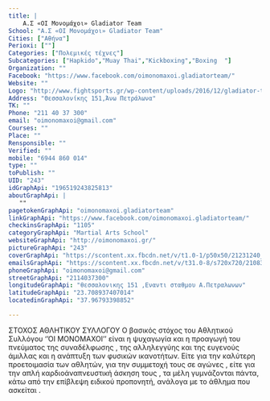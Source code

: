 ```yaml
---
title: |
    Α.Σ «ΟΙ Μονομάχοι» Gladiator Team
School: "Α.Σ «ΟΙ Μονομάχοι» Gladiator Team"
Cities: ["Αθήνα"]
Perioxi: [""]
Categories: ["Πολεμικές τέχνες"]
Subcategories: ["Hapkido","Muay Thai","Kickboxing","Boxing  "]
Organization: ""
Facebook: "https://www.facebook.com/oimonomaxoi.gladiatorteam/"
Website: ""
Logo: "http://www.fightsports.gr/wp-content/uploads/2016/12/gladiator-team-monomaxoi-logo.jpg"
Address: "Θεσσαλονίκης 151,Άνω Πετράλωνα"
TK: ""
Phone: "211 40 37 300"
email: "oimonomaxoi@gmail.com"
Courses: ""
Place: ""
Rensponsible: ""
Verified: ""
mobile: "6944 860 014"
type: ""
toPublish: ""
UID: "243"
idGraphApi: "196519243825813"
aboutGraphApi: | 
   ""
pagetokenGraphApi: "oimonomaxoi.gladiatorteam"
linkGraphApi: "https://www.facebook.com/oimonomaxoi.gladiatorteam/"
checkinsGraphApi: "1105"
categoryGraphApi: "Martial Arts School"
websiteGraphApi: "http://oimonomaxoi.gr/"
pictureGraphApi: "243"
coverGraphApi: "https://scontent.xx.fbcdn.net/v/t1.0-1/p50x50/21231240_1151501021660959_4465954869653953848_n.jpg?oh=251966b8162f30ba71c7a68a6ff04cc1&amp;oe=5B4BAF02"
emailsGraphApi: "https://scontent.xx.fbcdn.net/v/t31.0-8/s720x720/21083777_1151503601660701_8392837422359142624_o.jpg?oh=db9ab1e0487772348fa2d45e58498c81&amp;oe=5B47FDED"
phoneGraphApi: "oimonomaxoi@gmail.com"
streetGraphApi: "2114037300"
longitudeGraphApi: "θεσσαλονικης 151 ,Εναντι σταθμου Α.Πετραλωνων"
latitudeGraphApi: "23.708937407014"
locatedinGraphApi: "37.96793398852"

---
```


ΣΤΟΧΟΣ ΑΘΛΗΤΙΚΟΥ ΣΥΛΛΟΓΟΥ Ο βασικός στόχος του Αθλητικού Συλλόγου ‘’ΟΙ ΜΟΝΟΜΑΧΟΙ’’ είναι η ψυχαγωγία και η προαγωγή του πνεύματος της συναδέλφωσης , της αλληλεγγύης και της ευγενούς άμιλλας και η ανάπτυξη των φυσικών ικανοτήτων. Είτε για την καλύτερη προετοιμασία των αθλητών, για την συμμετοχή τους σε αγώνες , είτε για την απλή καρδιοάναπνευστική άσκηση τους , τα μέλη γυμνάζονται πάντα, κάτω από την επίβλεψη ειδικού προπονητή, ανάλογα με το άθλημα που ασκείται .

